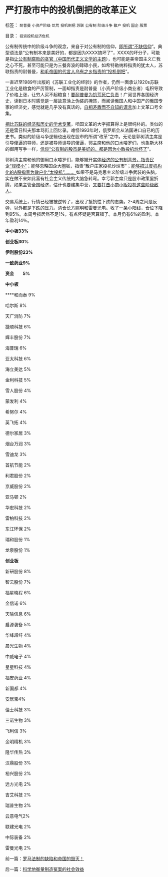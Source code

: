 # 严打股市中的投机倒把的改革正义

标签： `耐普曼` `小资产阶级` `饥荒` `投机倒把` `苏联` `公有制` `阶级斗争` `散户` `投机` `国企` `股票` 

目录： `投资投机经济危机`

公有制传统中的阶级斗争的观念，来自于对公有制的信仰，[即所谓“不缺信仰](../../../2011/2/15/科学社会进化论是社会科学的基石.md)”。典型语法是“公有制本来是美好的，都是因为XXXX搞坏了”，XXXX的坏分子，可能是指[让公有制腐败的贪官（中国历代正义文学的主题](../../../2012/4/26/腐败和公有制伴生,对私有制政体几乎无影响.md)），也可能是美帝国主义亡我之心不死，甚至可能只是为三餐奔波的碌碌小民，如希特勒纳粹指责的犹太人，苏联指责的耐普曼，[和毛帝国的代言人乌有之乡指责的“投机倒把](../../../2009/9/4/暂住证，遣返制度，和户籍制度的关系.md)”。



一直迟至1989年出版的《苏联工业化的经验》的作者，仍然一面承认1920s苏联工业化是粮食的严厉管制，一面却指责是耐普曼（小资产阶级小商业者）屯积导致了价格上涨，让穷人买不起粮食！[要耐普曼为饥荒死亡负责](../../../2012/4/6/妖魔化毛主席的，不见得是好东西.md)！广阅世界各国经济史，读到日本时感觉是一层故意涂上伪装的掩饰，而阅读俄国人和中国产的俄国专家的经济史，感觉就是几乎没有真话的，[自相矛盾而不自知的谎言](../../../2010/3/13/历史惯性耗尽文明才能“升级”.md)加上文革口号全集。

[相比苏联的经济和历史的学术专著](../../../2012/1/6/为什么苏联公开化，没有铺平戈尔巴乔夫改革路？.md)，咱国文革的大字报算得上是很纯朴的。类似的还是雷日科夫那本骂街上回忆录。难怪1993年时，俄罗斯会从法国进口自已的历史书。类似的阶级斗争逻辑也出现在股市的所谓“改革”之中。无论是郭树清主席是引导傻逼的导师，还是被导师误导的傻逼，郭主席和他的口水喽罗们，也象斯大林的御用写手一样，[信仰“公有制的股市是美好的，都是因为小散投机炒坏了](../../../2012/4/25/中国“民主”不重视私有制条件，吴英能往何处逃.md)”。

郭树清主席和他的御用口水喽罗们，能够撇开[实体经济的公有制背景，指责民企“规模小”](../../../2012/1/10/高市盈率是被特权侵犯的“生理反应”；.md)；能够忽略国企大圈钱，指责“散户庄家投机炒烂市”；[能够把过度机构化的A股指责为散户化“太投机”……，](../../../2012/1/5/A股机构化超过60%，还打压小盘股，就注定大熊市.md)如果不是马克思主义阶级斗争武装的头脑，实在做不来如此富有社会主义传统的大脑急转弯。幸亏郭主席只是股市政策里折腾，如果主管全国经济，估计也要建集中营，[又要打击小商小贩投机这些阶级敌人](../../../2010/11/29/计划经济的胡汉三又想回来了.md)。

交易系统上，行情已经被被逆转了，出现了抵抗性下跌的态势。2-4周之间是反弹，以外都是下跌的压力。清仓长方照明和雷曼光电。收了一条小阳线，仓位下降到95%。本周亏损居然不足1%，有点怀疑是否算错了。本月仍有6%的盈利。本年盈利14％。

**中小板33%**

**创业板30%**

**伊利股份23%**

**一致药业9%**

**资金　　5%**

**中小板**

****和而泰 9%

哈尔斯 8%

天广消防 7%

捷顺科技 6%

辉丰股份 7%

海普瑞 6%

亚太科技 6%

海立美达 5%

金利科技 5%

雪人股份 4%

蒙发利 4%

希努尔 4%

英飞拓 4%

德尔家居 3%

烟台万润 3%

雪迪龙 3%

首航节能 2%

利君股份 2%

京威股份 2%

亚马顿 2%

华宏科技 2%

雷柏科技 2%

东江环保 2%

瑞和股份 1%

龙泉股份 1%



**创业板**

新研股份 8%

智云股份 7%

福星晓程 6%

金信诺 6%

天喻信息 6%

启源装备 5%

华峰超纤 4%

晨光生物 4%

中威电子 4%

星星科技 4%

福安药业 4%

新国都 4%

安居宝4%

佳士科技 3%

三诺生物 3%

飞利信 3%

金明精机 3%

隆华传热 3%

汉鼎股份 3%

裕兴股份 2%

远方光电 2%

吉艾科技 2%

瑞普生物 2%

云意电气2%

联建光电 2%

中际装备 2%

雷曼光电 2%



前一篇：[罗马法制的缺陷和帝国的毁灭！](../../../2012/4/27/罗马法制的缺陷和帝国的毁灭！.md)

后一篇：[科学地衡量制造冤案的社会效益](../../../2012/4/28/科学地衡量制造冤案的社会效益.md)